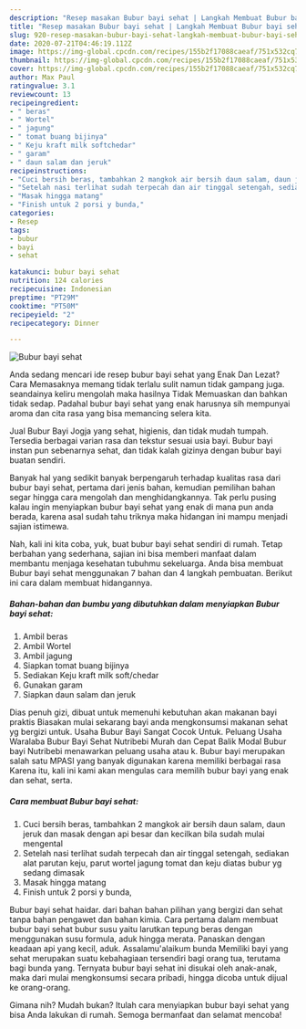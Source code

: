 ```yaml
---
description: "Resep masakan Bubur bayi sehat | Langkah Membuat Bubur bayi sehat Yang Sempurna"
title: "Resep masakan Bubur bayi sehat | Langkah Membuat Bubur bayi sehat Yang Sempurna"
slug: 920-resep-masakan-bubur-bayi-sehat-langkah-membuat-bubur-bayi-sehat-yang-sempurna
date: 2020-07-21T04:46:19.112Z
image: https://img-global.cpcdn.com/recipes/155b2f17088caeaf/751x532cq70/bubur-bayi-sehat-foto-resep-utama.jpg
thumbnail: https://img-global.cpcdn.com/recipes/155b2f17088caeaf/751x532cq70/bubur-bayi-sehat-foto-resep-utama.jpg
cover: https://img-global.cpcdn.com/recipes/155b2f17088caeaf/751x532cq70/bubur-bayi-sehat-foto-resep-utama.jpg
author: Max Paul
ratingvalue: 3.1
reviewcount: 13
recipeingredient:
- " beras"
- " Wortel"
- " jagung"
- " tomat buang bijinya"
- " Keju kraft milk softchedar"
- " garam"
- " daun salam dan jeruk"
recipeinstructions:
- "Cuci bersih beras, tambahkan 2 mangkok air bersih daun salam, daun jeruk dan masak dengan api besar dan kecilkan bila sudah mulai mengental"
- "Setelah nasi terlihat sudah terpecah dan air tinggal setengah, sediakan alat parutan keju, parut wortel jagung tomat dan keju diatas bubur yg sedang dimasak"
- "Masak hingga matang"
- "Finish untuk 2 porsi y bunda,"
categories:
- Resep
tags:
- bubur
- bayi
- sehat

katakunci: bubur bayi sehat 
nutrition: 124 calories
recipecuisine: Indonesian
preptime: "PT29M"
cooktime: "PT50M"
recipeyield: "2"
recipecategory: Dinner

---
```



![Bubur bayi sehat](https://img-global.cpcdn.com/recipes/155b2f17088caeaf/751x532cq70/bubur-bayi-sehat-foto-resep-utama.jpg)

Anda sedang mencari ide resep bubur bayi sehat yang Enak Dan Lezat? Cara Memasaknya memang tidak terlalu sulit namun tidak gampang juga. seandainya keliru mengolah maka hasilnya Tidak Memuaskan dan bahkan tidak sedap. Padahal bubur bayi sehat yang enak harusnya sih mempunyai aroma dan cita rasa yang bisa memancing selera kita.

Jual Bubur Bayi Jogja yang sehat, higienis, dan tidak mudah tumpah. Tersedia berbagai varian rasa dan tekstur sesuai usia bayi. Bubur bayi instan pun sebenarnya sehat, dan tidak kalah gizinya dengan bubur bayi buatan sendiri.

Banyak hal yang sedikit banyak berpengaruh terhadap kualitas rasa dari bubur bayi sehat, pertama dari jenis bahan, kemudian pemilihan bahan segar hingga cara mengolah dan menghidangkannya. Tak perlu pusing kalau ingin menyiapkan bubur bayi sehat yang enak di mana pun anda berada, karena asal sudah tahu triknya maka hidangan ini mampu menjadi sajian istimewa.


Nah, kali ini kita coba, yuk, buat bubur bayi sehat sendiri di rumah. Tetap berbahan yang sederhana, sajian ini bisa memberi manfaat dalam membantu menjaga kesehatan tubuhmu sekeluarga. Anda bisa membuat Bubur bayi sehat menggunakan 7 bahan dan 4 langkah pembuatan. Berikut ini cara dalam membuat hidangannya.

<!--inarticleads1-->

##### Bahan-bahan dan bumbu yang dibutuhkan dalam menyiapkan Bubur bayi sehat:

1. Ambil  beras
1. Ambil  Wortel
1. Ambil  jagung
1. Siapkan  tomat buang bijinya
1. Sediakan  Keju kraft milk soft/chedar
1. Gunakan  garam
1. Siapkan  daun salam dan jeruk


Dias penuh gizi, dibuat untuk memenuhi kebutuhan akan makanan bayi praktis Biasakan mulai sekarang bayi anda mengkonsumsi makanan sehat yg bergizi untuk. Usaha Bubur Bayi Sangat Cocok Untuk. Peluang Usaha Waralaba Bubur Bayi Sehat Nutribebi Murah dan Cepat Balik Modal Bubur bayi Nutribebi menawarkan peluang usaha atau k. Bubur bayi merupakan salah satu MPASI yang banyak digunakan karena memiliki berbagai rasa Karena itu, kali ini kami akan mengulas cara memilih bubur bayi yang enak dan sehat, serta. 

<!--inarticleads2-->

##### Cara membuat Bubur bayi sehat:

1. Cuci bersih beras, tambahkan 2 mangkok air bersih daun salam, daun jeruk dan masak dengan api besar dan kecilkan bila sudah mulai mengental
1. Setelah nasi terlihat sudah terpecah dan air tinggal setengah, sediakan alat parutan keju, parut wortel jagung tomat dan keju diatas bubur yg sedang dimasak
1. Masak hingga matang
1. Finish untuk 2 porsi y bunda,


Bubur bayi sehat haidar. dari bahan bahan pilihan yang bergizi dan sehat tanpa bahan pengawet dan bahan kimia. Cara pertama dalam membuat bubur bayi sehat bubur susu yaitu larutkan tepung beras dengan menggunakan susu formula, aduk hingga merata. Panaskan dengan keadaan api yang kecil, aduk. Assalamu&#39;alaikum bunda Memiliki bayi yang sehat merupakan suatu kebahagiaan tersendiri bagi orang tua, terutama bagi bunda yang. Ternyata bubur bayi sehat ini disukai oleh anak-anak, maka dari mulai mengkonsumsi secara pribadi, hingga dicoba untuk dijual ke orang-orang. 

Gimana nih? Mudah bukan? Itulah cara menyiapkan bubur bayi sehat yang bisa Anda lakukan di rumah. Semoga bermanfaat dan selamat mencoba!

